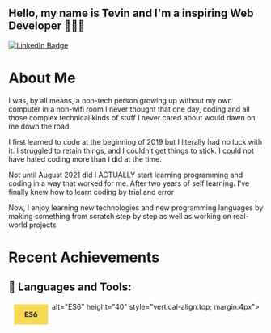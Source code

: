 
## <strong>Hello, my name is Tevin and I'm a inspiring Web Developer 👨🏾‍💻 </strong>

 <div id="badges">
  <a href="your-linkedin-URL">
    <img src="https://img.shields.io/badge/LinkedIn-blue?style=for-the-badge&logo=linkedin&logoColor=white" alt="LinkedIn Badge"/>
  </a>
  </div>

# About Me 

I was, by all means, a non-tech person growing up without my own computer in a non-wifi room I never thought that one day, coding and all those complex technical kinds of stuff I never cared about would dawn on me down the road.


I first learned to code at the beginning of 2019 but I literally had no luck with it. I struggled to retain things, and I couldn’t get things to stick. I could not have hated coding more than I did at the time. 

Not until August 2021 did I ACTUALLY start learning programming and coding in a way that worked for me. After two years of self learning. I've finally knew how to learn coding by trial and error 

Now, I enjoy learning new technologies and new programming languages by making something from scratch step by step as well as working on real-world projects

# Recent Achievements 






















## 🧰 Languages and Tools:
<p align="center">
<img src="DB977E91-FF40-4766-9282-BA227F1339E0.jpeg" alt="ES6" height="40" style="vertical-align:top; margin:4px"> alt="ES6" height="40" style="vertical-align:top; margin:4px">
</p>
